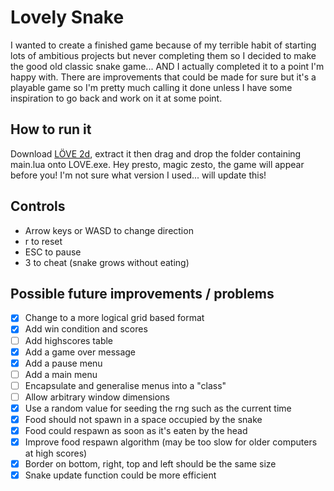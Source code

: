 ﻿# Lovely Snake 

I wanted to create a finished game because of my terrible habit of starting lots of ambitious projects but never completing them so I decided to make the good old classic snake game... AND I actually completed it to a point I'm happy with. There are improvements that could be made for sure but it's a playable game so I'm pretty much calling it done unless I have some inspiration to go back and work on it at some point.

## How to run it

Download [LÖVE 2d](https://love2d.org "LÖVE 2D's Homepage"), extract it then drag and drop the folder containing main.lua onto LOVE.exe. Hey presto, magic zesto, the game will appear before you! I'm not sure what version I used... will update this!

## Controls

- Arrow keys or WASD to change direction
- r to reset
- ESC to pause
- 3 to cheat (snake grows without eating)

## Possible future improvements / problems

- [x] Change to a more logical grid based format
- [x] Add win condition and scores
- [ ] Add highscores table
- [x] Add a game over message
- [x] Add a pause menu
- [ ] Add a main menu
- [ ] Encapsulate and generalise menus into a "class"
- [ ] Allow arbitrary window dimensions
- [x] Use a random value for seeding the rng such as the current time
- [x] Food should not spawn in a space occupied by the snake
- [x] Food could respawn as soon as it's eaten by the head
- [x] Improve food respawn algorithm (may be too slow for older computers at high scores)
- [x] Border on bottom, right, top and left should be the same size
- [x] Snake update function could be more efficient